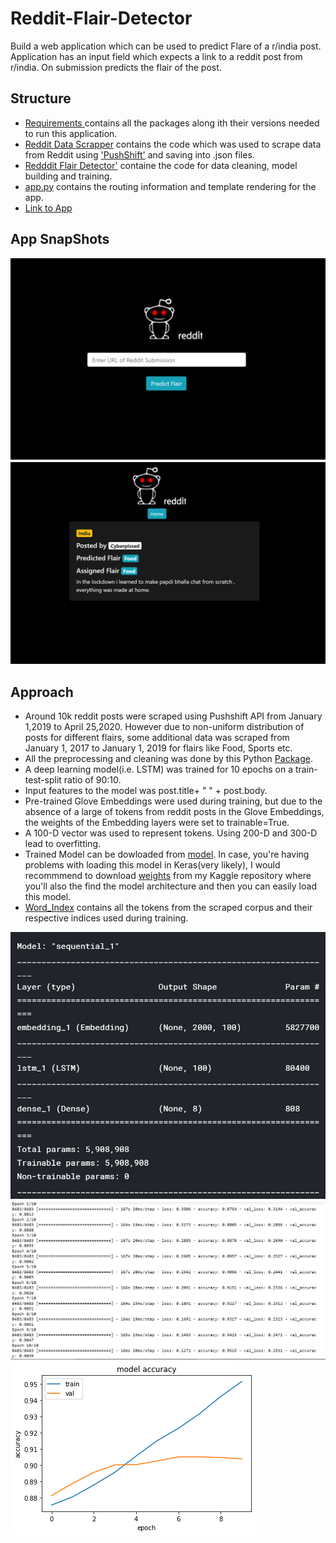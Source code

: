 # Reddit-Flair-Detector
Build a web application which can be used to predict Flare of a r/india post. Application has an input field which expects a link to a reddit post from r/india. On submission predicts the flair of the post.

## Structure
* [Requirements ](https://github.com/neerajbhat98/Reddit-Flair-Detector/blob/master/requirements.txt) contains all the packages along ith their versions needed to run this application.
* [Reddit Data Scrapper](https://github.com/neerajbhat98/Reddit-Flair-Detector/blob/master/Reddit%20Data%20Scrapper.ipynb) contains the code which was used to scrape data from Reddit using ['PushShift'](https://pushshift.io/api-parameters/) and saving into .json files. 
* [Redddit Flair Detector'](https://github.com/neerajbhat98/Reddit-Flair-Detector/blob/master/Reddit%20Flair%20Detector.ipynb) containe the code for data cleaning, model building and training. 
* [app.py](https://github.com/neerajbhat98/Reddit-Flair-Detector/blob/master/app.py) contains the routing information and template rendering for the app.
* [Link to App](http://midas-reddit-flair-detector.herokuapp.com/)

## App SnapShots
![alt text](https://github.com/neerajbhat98/Reddit-Flair-Detector/blob/master/home_page.png)
![alt ttext](https://github.com/neerajbhat98/Reddit-Flair-Detector/blob/master/result_page.png)


## Approach
* Around 10k reddit posts were scraped using Pushshift API from January 1,2019 to April 25,2020. However due to non-uniform distribution of posts for different flairs, some additional data was scraped from January 1, 2017 to January 1, 2019 for flairs like Food, Sports etc.
* All the preprocessing and cleaning was done by this Python [Package](https://pypi.org/project/clean-text/).
* A deep learning model(i.e. LSTM) was trained for 10 epochs on a train-test-split ratio of 90:10.
* Input features to the model was post.title+ " " + post.body.
* Pre-trained Glove Embeddings were used during training, but due to the absence of a large of tokens from reddit posts in the Glove Embeddings, the weights of the Embedding layers were set to trainable=True.
* A 100-D vector was used to represent tokens. Using 200-D and 300-D lead to overfitting.
* Trained Model can be dowloaded from [model](https://github.com/neerajbhat98/Reddit-Flair-Detector/blob/master/model.h5). In case, you're having problems with loading this model in Keras(very likely), I would recommmend to download [weights](https://www.kaggle.com/nbhativp/kernel19d73c0342/output?scriptVersionId=32660830) from my Kaggle repository where you'll also the find the model architecture and then you can easily load this model.
* [Word_Index](https://github.com/neerajbhat98/Reddit-Flair-Detector/blob/master/word_index.json) contains all the tokens from the scraped corpus and their respective indices used during training.

![alt text](https://github.com/neerajbhat98/Reddit-Flair-Detector/blob/master/architecture.png)
![alt ttext](https://github.com/neerajbhat98/Reddit-Flair-Detector/blob/master/Training.png)
![alt ttext](https://github.com/neerajbhat98/Reddit-Flair-Detector/blob/master/Accuracy.png)



